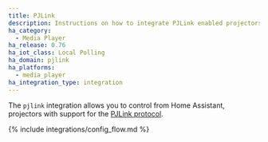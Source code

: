 ```yaml
---
title: PJLink
description: Instructions on how to integrate PJLink enabled projectors into Home Assistant.
ha_category:
  - Media Player
ha_release: 0.76
ha_iot_class: Local Polling
ha_domain: pjlink
ha_platforms:
  - media_player
ha_integration_type: integration
---
```


The `pjlink` integration allows you to control from Home Assistant, projectors with support for the [PJLink protocol](https://pjlink.jbmia.or.jp/english/index.html).

{% include integrations/config_flow.md %}
